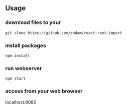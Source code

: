 ## Usage


### download files to your  

```
git clone https://github.com/endam/react-root-import
```

### install packages

```
npm install
```

### run webserver

```
npm start
```

### access from your web browser
localhost:8080
